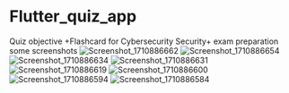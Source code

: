 # Flutter_quiz_app
Quiz objective +Flashcard for Cybersecurity Security+ exam preparation
some screenshots 
![Screenshot_1710886662](https://github.com/abinashkaji/Flutter_quiz_app/assets/9399147/e0be038e-b48c-4ec1-8ac0-e0b9cc40292a)
![Screenshot_1710886654](https://github.com/abinashkaji/Flutter_quiz_app/assets/9399147/079ba35e-8ef1-4711-8874-3ca9facf8bc4)
![Screenshot_1710886634](https://github.com/abinashkaji/Flutter_quiz_app/assets/9399147/c790d092-d3fd-41de-a038-e78865090fed)
![Screenshot_1710886631](https://github.com/abinashkaji/Flutter_quiz_app/assets/9399147/c3b55bc2-5d07-42a9-99c9-bedfad4d048c)
![Screenshot_1710886619](https://github.com/abinashkaji/Flutter_quiz_app/assets/9399147/7e5ea620-f777-4b52-8d67-f1c78c2c3e6b)
![Screenshot_1710886600](https://github.com/abinashkaji/Flutter_quiz_app/assets/9399147/d8b49936-f3a6-4ed4-8a03-c4aaf505ab2b)
![Screenshot_1710886594](https://github.com/abinashkaji/Flutter_quiz_app/assets/9399147/0db462b2-3066-4b93-b8c2-6020bab92975)
![Screenshot_1710886584](https://github.com/abinashkaji/Flutter_quiz_app/assets/9399147/663e19c5-16b9-4ac8-9bbb-5766c4ece488)
